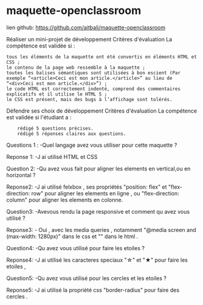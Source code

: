 # maquette-openclassroom



lien github: https://github.com/aitbali/maquette-openclassroom

Réaliser un mini-projet de développement
Critères d'évaluation
La compétence est validée si :

    tous les éléments de la maquette ont été convertis en éléments HTML et CSS ;
    le contenu de la page web ressemble à la maquette ;
    toutes les balises sémantiques sont utilisées à bon escient (Par exemple “<article>Ceci est mon article.</article>” au lieu de “<div>Ceci est mon article.</div>”) ;
    le code HTML est correctement indenté, comprend des commentaires explicatifs et il utilise le HTML 5 ;
    le CSS est présent, mais des bugs à l’affichage sont tolérés.


Défendre ses choix de développement
Critères d'évaluation
    La compétence est validée si l'étudiant a :

        rédigé 5 questions précises. 
        rédigé 5 réponses claires aux questions.

Questions 1 : 
    -Quel langage avez vous utiliser pour cette maquette ?
    
Reponse 1:
    -J ai utilisé HTML et CSS

Question 2: 
    -Qu avez vous fait pour aligner les elements en vertical,ou en horizontal ?

Reponse2:
    -J ai utilisé felxbox , ses propriétés "position: flex" et "flex-direction: row" pour aligner les elements en ligne , ou "flex-direction: column" pour aligner les elements en colonne.

Question3:
    -Avevous rendu la page responsive et comment qu avez vous utilisé ?

Reponse3:
    - Oui , avec les media queries , notamment "@media screen and (max-width: 1280px)" dans le css et "<link rel="stylesheet" media="screen and (max-width: 1280px)" href="css/style.css" />" dans le html .

Question4:
    -Qu avez vous utilisé pour faire les etoiles ?

Reponse4:
    -J ai utilisé les caracteres speciaux "&star;" et "&starf;" pour faire les etoiles , 

Question5:
    -Qu avez vous utilisé pour les cercles  et les etoiles ?

Reponse5:
    -J ai utilisé la propriété css "border-radius" pour faire des cercles . 